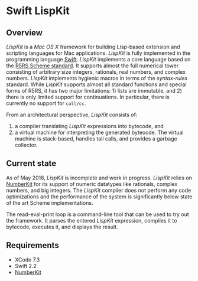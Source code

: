 # Swift LispKit


## Overview

_LispKit_ is a _Mac OS X_ framework for building Lisp-based extension and scripting languages
for Mac applications. _LispKit_ is fully implemented in the programming language
[Swift](http://www.swift.org). _LispKit_ implements a core language based on the
[R5RS Scheme standard](http://www.schemers.org/Documents/Standards/R5RS/HTML/). It supports
almost the full numerical tower consisting of arbitrary size integers, rationals, real numbers,
and complex numbers. _LispKit_ implements hygienic macros in terms of the _syntax-rules_ standard.
While _LispKit_ supports almost all standard functions and special forms of R5RS, it has two
major limitations: 1) lists are immutable, and 2) there is only limited support for continuations.
In particular, there is currently no support for `call/cc`.

From an architectural perspective, _LispKit_ consists of:

  1. a compiler translating _LispKit_ expressions into bytecode, and
  2. a virtual machine for interpreting the generated byteocde. The virtual machine is
     stack-based, handles tail calls, and provides a garbage collector.


## Current state

As of May 2016, _LispKit_ is incomplete and work in progress. _LispKit_ relies on
[NumberKit](http://github.com/objecthub/swift-numberkit) for its support of numeric datatypes
like rationals, complex numbers, and big integers. The _LispKit_ compiler does not perform
any code optimizations and the performance of the system is significantly below state
of the art Scheme implementations.

The read-eval-print loop is a command-line tool that can be used to try out the framework.
It parses the entered _LispKit_ expression, compiles it to bytecode, executes it, and
displays the result.


## Requirements

- XCode 7.3
- Swift 2.2
- [NumberKit](http://github.com/objecthub/swift-numberkit)
